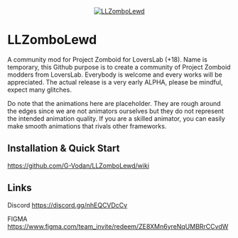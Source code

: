 <div align="center">
    <a href="https://github.com/G-Vodan/LLZomboLewd">
        <img src="https://i.imgur.com/nFlMRZb.png" alt="LLZomboLewd"/>
    </a>
</div>

# LLZomboLewd
A community mod for Project Zomboid for LoversLab (+18). Name is temporary, this Github purpose is to create a community of Project Zomboid modders from LoversLab. Everybody is welcome and every works will be appreciated. The actual release is a very early ALPHA, please be mindful, expect many glitches.

Do note that the animations here are placeholder. They are rough around the edges since we are not animators ourselves but they do not represent the intended animation quality. If you are a skilled animator, you can easily make smooth animations that rivals other frameworks.

## Installation & Quick Start
https://github.com/G-Vodan/LLZomboLewd/wiki

## Links
Discord 
https://discord.gg/nhEQCVDcCv

FIGMA 
https://www.figma.com/team_invite/redeem/ZE8XMn6yreNqUMBRrCCvdW
